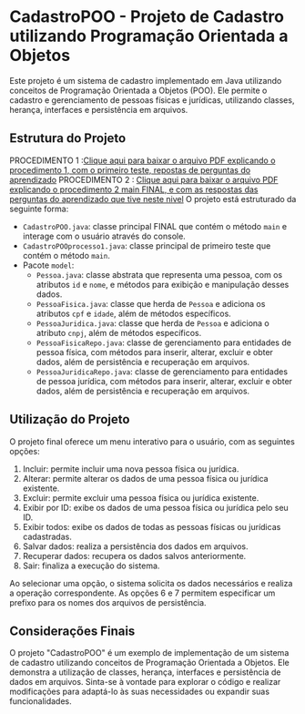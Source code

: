 # CadastroPOO - Projeto de Cadastro utilizando Programação Orientada a Objetos

Este projeto é um sistema de cadastro implementado em Java utilizando conceitos de Programação Orientada a Objetos (POO). Ele permite o cadastro e gerenciamento de pessoas físicas e jurídicas, utilizando classes, herança, interfaces e persistência em arquivos.

## Estrutura do Projeto
PROCEDIMENTO 1 :[Clique aqui para baixar o arquivo PDF explicando o procedimento 1, com o primeiro teste, repostas de perguntas do aprendizado](Procedimento1.pdf)
PROCEDIMENTO 2 : [Clique aqui para baixar o arquivo PDF explicando o procedimento 2 main FINAL, e com as respostas das perguntas do aprendizado que tive neste nivel](Procedimento2.pdf)
O projeto está estruturado da seguinte forma:

- `CadastroPOO.java`: classe principal FINAL que contém o método `main` e interage com o usuário através do console.
- `CadastroPOOprocesso1.java`: classe principal de primeiro teste que contém o método `main`.
- Pacote `model`:
  - `Pessoa.java`: classe abstrata que representa uma pessoa, com os atributos `id` e `nome`, e métodos para exibição e manipulação desses dados.
  - `PessoaFisica.java`: classe que herda de `Pessoa` e adiciona os atributos `cpf` e `idade`, além de métodos específicos.
  - `PessoaJuridica.java`: classe que herda de `Pessoa` e adiciona o atributo `cnpj`, além de métodos específicos.
  - `PessoaFisicaRepo.java`: classe de gerenciamento para entidades de pessoa física, com métodos para inserir, alterar, excluir e obter dados, além de persistência e recuperação em arquivos.
  - `PessoaJuridicaRepo.java`: classe de gerenciamento para entidades de pessoa jurídica, com métodos para inserir, alterar, excluir e obter dados, além de persistência e recuperação em arquivos.
  
## Utilização do Projeto

O projeto final oferece um menu interativo para o usuário, com as seguintes opções:

1. Incluir: permite incluir uma nova pessoa física ou jurídica.
2. Alterar: permite alterar os dados de uma pessoa física ou jurídica existente.
3. Excluir: permite excluir uma pessoa física ou jurídica existente.
4. Exibir por ID: exibe os dados de uma pessoa física ou jurídica pelo seu ID.
5. Exibir todos: exibe os dados de todas as pessoas físicas ou jurídicas cadastradas.
6. Salvar dados: realiza a persistência dos dados em arquivos.
7. Recuperar dados: recupera os dados salvos anteriormente.
0. Sair: finaliza a execução do sistema.

Ao selecionar uma opção, o sistema solicita os dados necessários e realiza a operação correspondente. As opções 6 e 7 permitem especificar um prefixo para os nomes dos arquivos de persistência.

## Considerações Finais

O projeto "CadastroPOO" é um exemplo de implementação de um sistema de cadastro utilizando conceitos de Programação Orientada a Objetos. Ele demonstra a utilização de classes, herança, interfaces e persistência de dados em arquivos. Sinta-se à vontade para explorar o código e realizar modificações para adaptá-lo às suas necessidades ou expandir suas funcionalidades.
